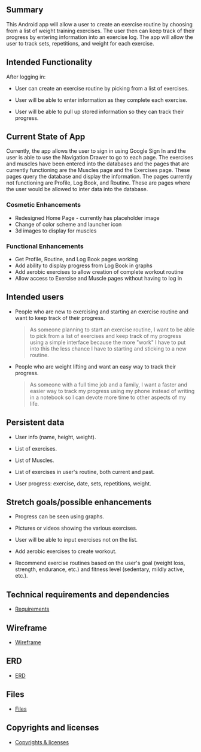## Summary

This Android app will allow a user to create an exercise routine by choosing from a list of weight training exercises. The user then can keep track of their progress by entering information into an exercise log. The app will allow the user to track sets, repetitions, and weight for each exercise.

## Intended Functionality

After logging in:

* User can create an exercise routine by picking from a list of exercises.

* User will be able to enter information as they complete each exercise.

* User will be able to pull up stored information so they can track their progress. 

## Current State of App

Currently, the app allows the user to sign in using Google Sign In and the user is able to use the Navigation Drawer to go to each page. The exercises and muscles have been entered into the databases and the pages that are currently functioning are the Muscles page and the Exercises page. These pages query the database and display the information. The pages currently not functioning are Profile, Log Book, and Routine. These are pages where the user would be allowed to inter data into the database.

### Cosmetic Enhancements
* Redesigned Home Page - currently has placeholder image
* Change of color scheme and launcher icon
* 3d images to display for muscles

### Functional Enhancements
* Get Profile, Routine, and Log Book pages working
* Add ability to display progress from Log Book in graphs
* Add aerobic exercises to allow creation of complete workout routine
* Allow access to Exercise and Muscle pages without having to log in

## Intended users

* People who are new to exercising and starting an exercise routine and want to keep track of their progress.  

    > As someone planning to start an exercise routine, I want to be able to pick from a list of exercises and keep track of my progress using a simple interface because the more "work" I have to put into this the less chance I have to starting and sticking to a new routine.

* People who are weight lifting and want an easy way to track their progress.

    > As someone with a full time job and a family, I want a faster and easier way to track my progress using my phone instead of writing in a notebook so I can devote more time to other aspects of my life.

## Persistent data

* User info (name, height, weight).

* List of exercises.
    
* List of Muscles.

* List of exercises in user's routine, both current and past.

* User progress: exercise, date, sets, repetitions, weight.

## Stretch goals/possible enhancements 

* Progress can be seen using graphs.

* Pictures or videos showing the various exercises.

* User will be able to input exercises not on the list.

* Add aerobic exercises to create workout.

* Recommend exercise routines based on the user's goal (weight loss, strength, endurance, etc.) and fitness level (sedentary, mildly active, etc.).

## Technical requirements and dependencies
* [Requirements](services.md)

## Wireframe 
* [Wireframe](wireframe.md)

## ERD
* [ERD](erd.md)

## Files
* [Files](files.md)

## Copyrights and licenses
* [Copyrights & licenses](copyrights.md)

